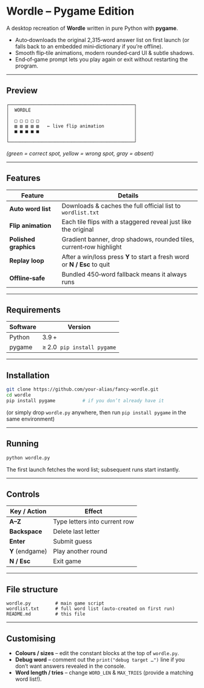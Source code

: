 # Wordle – Pygame Edition

A desktop recreation of **Wordle** written in pure Python with **pygame**.

* Auto‑downloads the original 2,315‑word answer list on first launch (or falls back to an embedded mini‑dictionary if you’re offline).
* Smooth flip‑tile animations, modern rounded‑card UI & subtle shadows.
* End‑of‑game prompt lets you play again or exit without restarting the program.

---

## Preview

```
┌──────────────────────────────────────────────┐
│  WORDLE                                      │
│                                              │
│  □ □ □ □ □                                   │
│  ▧ ▧ ▧ ▧ ▧   ← live flip animation           │
│  ■ ■ ■ ■ ■                                   │
│                                              │
└──────────────────────────────────────────────┘
```

*(green = correct spot, yellow = wrong spot, gray = absent)*

---

## Features

| Feature                 | Details                                                                    |
|-------------------------|----------------------------------------------------------------------------|
| **Auto word list**      | Downloads & caches the full official list to `wordlist.txt`                |
| **Flip animation**      | Each tile flips with a staggered reveal just like the original             |
| **Polished graphics**   | Gradient banner, drop shadows, rounded tiles, current‑row highlight        |
| **Replay loop**         | After a win/loss press **Y** to start a fresh word or **N / Esc** to quit   |
| **Offline‑safe**        | Bundled 450‑word fallback means it always runs                             |

---

## Requirements

| Software | Version |
|----------|---------|
| Python   | 3.9 +   |
| pygame   | ≥ 2.0 &nbsp;`pip install pygame` |

---

## Installation

```bash
git clone https://github.com/your‑alias/fancy‑wordle.git
cd wordle
pip install pygame          # if you don’t already have it
```

(or simply drop `wordle.py` anywhere, then run `pip install pygame` in the same environment)

---

## Running

```bash
python wordle.py
```

The first launch fetches the word list; subsequent runs start instantly.

---

## Controls

| Key / Action    | Effect                                  |
|-----------------|-----------------------------------------|
| **A–Z**         | Type letters into current row           |
| **Backspace**   | Delete last letter                      |
| **Enter**       | Submit guess                            |
| **Y** (endgame) | Play another round                      |
| **N / Esc**     | Exit game                               |

---

## File structure

```
wordle.py         # main game script
wordlist.txt      # full word list (auto‑created on first run)
README.md         # this file
```

---

## Customising

* **Colours / sizes** – edit the constant blocks at the top of `wordle.py`.
* **Debug word** – comment out the `print("debug target …")` line if you don’t want answers revealed in the console.
* **Word length / tries** – change `WORD_LEN` & `MAX_TRIES` (provide a matching word list!).

